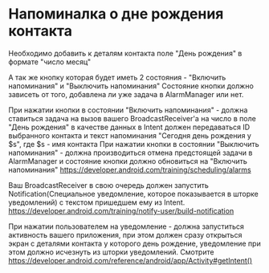 # Напоминалка о дне рождения контакта

Необходимо добавить к деталям контакта поле "День рождения" в формате "число месяц"

А так же кнопку которая будет иметь 2 состояния - "Включить напоминания" и "Выключить напоминания"
Состояние кнопки должно зависеть от того, добавлена ли уже задача в AlarmManager или нет.

При нажатии кнопки в состоянии "Включить напоминания" - должна ставиться задача на вызов вашего BroadcastReceiver'а на число в поле "День рождения" в качестве данных в Intent должен передаваться ID выбранного контакта и текст напоминания "Сегодня день рождения у $s", где $s - имя контакта
При нажатии кнопки в состоянии "Выключить напоминания" - должна производиться отмена предстоящей задачи в AlarmManager и состояние кнопки должно обновиться на "Включить напоминания"
https://developer.android.com/training/scheduling/alarms

Ваш BroadcastReceiver в свою очередь должен запустить Notification(Специальное уведомление, которое показывается в шторке уведомлений) с текстом пришедшем ему из Intent. https://developer.android.com/training/notify-user/build-notification

При нажатии пользователем на уведомление - должна запуститься активность вашего приложения, при этом должен сразу открыться экран с деталями контакта у которого день рождение, уведомление при этом должно исчезнуть из шторки уведомлений. Смотрите https://developer.android.com/reference/android/app/Activity#getIntent()